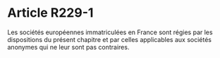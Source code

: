 # Article R229-1

Les sociétés européennes immatriculées en France sont régies par les dispositions du présent chapitre et par celles applicables aux sociétés anonymes qui ne leur sont pas contraires.

